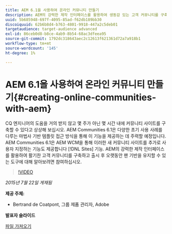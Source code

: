 ```yaml
---
title: AEM 6.1을 사용하여 온라인 커뮤니티 만들기
description: AEM의 강력한 제작 인터페이스를 활용하여 생동감 있는 고객 커뮤니티를 구축하고 출시 후 오랫동안 팬 기반을 유지할 수 있는 도구에 대해 알아봅니다.
uuid: 5b685948-697f-4095-85ad-f62db189bb30
discoiquuid: 62b6b8d4-b763-4801-9918-447a2c5deb01
targetaudience: target-audience advanced
exl-id: 86ceb0d8-b8ce-4ab9-8b54-68ac3dfeea95
source-git-commit: 1792dc318643aec2c12613f621361d72a7a918b1
workflow-type: tm+mt
source-wordcount: '145'
ht-degree: 1%

---
```


# AEM 6.1을 사용하여 온라인 커뮤니티 만들기{#creating-online-communities-with-aem}

CQ 엔지니어의 도움을 거의 받지 않고 몇 주가 아닌 몇 시간 내에 커뮤니티 사이트를 구축할 수 있다고 상상해 보십시오. AEM Communities 6.1은 다양한 초기 사용 사례를 다루는 마법사 기반 템플릿 접근 방식을 통해 이 기능을 제공하는 데 주력할 예정입니다. AEM Communities 6.1은 AEM WCM을 통해 이러한 새 커뮤니티 사이트를 추가로 사용자 지정하는 기능도 제공합니다 [!DNL Sites] 기능. AEM의 강력한 제작 인터페이스를 활용하여 활기찬 고객 커뮤니티를 구축하고 출시 후 오랫동안 팬 기반을 유지할 수 있는 도구에 대해 알아보려면 참여하십시오.

>[!VIDEO](https://video.tv.adobe.com/v/19381/?quality=9)

*2015년 7월 22일 게재됨*

**제공 주체:**

* Bertrand de Coatpont, 그룹 제품 관리자, Adobe

**발표자 슬라이드**

[파일 가져오기](assets/aem-6-1-communities-gems.pdf)
<!--
[Get back to the Overview](https://helpx.adobe.com/experience-manager/kt/eseminars/gems/aem-index.html)
-->
